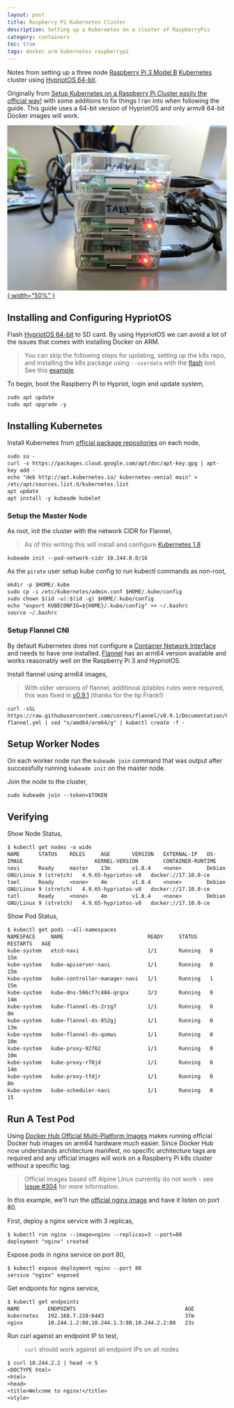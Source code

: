```yaml
---
layout: post
title: Raspberry Pi Kubernetes Cluster
description: Setting up a Kubernetes on a cluster of RaspberryPis
category: containers
toc: true
tags: docker arm kubernetes raspberrypi
---
```


Notes from setting up a three node [Raspberry Pi 3 Model B](https://www.raspberrypi.org/products/raspberry-pi-3-model-b/) [Kubernetes](https://kubernetes.io) cluster using [HypriotOS 64-bit](https://github.com/DieterReuter/image-builder-rpi64/releases).

Originally from [Setup Kubernetes on a Raspberry Pi Cluster easily the official way!](https://blog.hypriot.com/post/setup-kubernetes-raspberry-pi-cluster/) with some additions to fix things I ran into when following the guide. This guide uses a 64-bit version of HypriotOS and only armv8 64-bit Docker images will work.

[![RPI Cluster](/assets/images/posts/k8s-rpi-cluster.jpg){:width="50%" }](/assets/images/posts/k8s-rpi-cluster.jpg)

## Installing and Configuring HypriotOS
Flash [HypriotOS 64-bit](https://github.com/DieterReuter/image-builder-rpi64/releases) to SD card. By using HypriotOS we can avoid a lot of the issues that comes with installing Docker on ARM.

> You can skip the following steps for updating, setting up the k8s repo, and installing the k8s package using `--userdata` with the [flash](https://github.com/hypriot/flash) tool. See this [example](https://github.com/ecliptik/rpi/blob/master/hypriot/user-data.yml).

To begin, boot the Raspberry Pi to Hypriot, login and update system,

```console
sudo apt update
sudo apt upgrade -y
```

## Installing Kubernetes
Install Kubernetes from [official package repositories](https://kubernetes.io/docs/setup/independent/install-kubeadm/#installing-kubelet-and-kubeadm) on each node,

```console
sudo su -
curl -s https://packages.cloud.google.com/apt/doc/apt-key.gpg | apt-key add -
echo "deb http://apt.kubernetes.io/ kubernetes-xenial main" > /etc/apt/sources.list.d/kubernetes.list
apt update
apt install -y kubeadm kubelet
```

### Setup the Master Node
As root, init the cluster with the network CIDR for Flannel,

> As of this writing this will install and configure [Kubernetes 1.8](https://github.com/kubernetes/kubernetes/blob/master/CHANGELOG.md#v180)

```console
kubeadm init --pod-network-cidr 10.244.0.0/16
```

As the `pirate` user setup kube config to run kubectl commands as non-root,

```console
mkdir -p $HOME/.kube
sudo cp -i /etc/kubernetes/admin.conf $HOME/.kube/config
sudo chown $(id -u):$(id -g) $HOME/.kube/config
echo "export KUBECONFIG=${HOME}/.kube/config" >> ~/.bashrc
source ~/.bashrc
```

### Setup Flannel CNI
By default Kubernetes does not configure a [Container Network Interface](https://cncf.io/projects/) and needs to have one installed. [Flannel](https://github.com/coreos/flannel) has an arm64 version available and works reasonably well on the Raspberry Pi 3 and HypriotOS.

Install flannel using arm64 images,

> With older versions of flannel, additinoal iptables rules were required, this was fixed in [v0.9.1](https://github.com/coreos/flannel/pull/872) (thanks for the tip Frank!)

```console
curl -sSL https://raw.githubusercontent.com/coreos/flannel/v0.9.1/Documentation/kube-flannel.yml | sed "s/amd64/arm64/g" | kubectl create -f -
```

## Setup Worker Nodes
On each worker node run the `kubeadm join` command that was output after successfully running `kubeadm init` on the master node.

Join the node to the cluster,

```console
sudo kubeadm join --token=$TOKEN
```

## Verifying
Show Node Status,

```console
$ kubectl get nodes -o wide
NAME      STATUS    ROLES     AGE       VERSION   EXTERNAL-IP   OS-IMAGE                       KERNEL-VERSION        CONTAINER-RUNTIME
navi      Ready     master    13m       v1.8.4    <none>        Debian GNU/Linux 9 (stretch)   4.9.65-hypriotos-v8   docker://17.10.0-ce
tael      Ready     <none>    4m        v1.8.4    <none>        Debian GNU/Linux 9 (stretch)   4.9.65-hypriotos-v8   docker://17.10.0-ce
tatl      Ready     <none>    4m        v1.8.4    <none>        Debian GNU/Linux 9 (stretch)   4.9.65-hypriotos-v8   docker://17.10.0-ce
```

Show Pod Status,

```console
$ kubectl get pods --all-namespaces
NAMESPACE     NAME                           READY     STATUS    RESTARTS   AGE
kube-system   etcd-navi                      1/1       Running   0          15m
kube-system   kube-apiserver-navi            1/1       Running   0          15m
kube-system   kube-controller-manager-navi   1/1       Running   1          15m
kube-system   kube-dns-596cf7c484-qrqsx      3/3       Running   0          14m
kube-system   kube-flannel-ds-2rzg7          1/1       Running   0          8m
kube-system   kube-flannel-ds-852gj          1/1       Running   0          13m
kube-system   kube-flannel-ds-qxmws          1/1       Running   0          10m
kube-system   kube-proxy-92762               1/1       Running   0          10m
kube-system   kube-proxy-r78jd               1/1       Running   0          14m
kube-system   kube-proxy-tfdjr               1/1       Running   0          8m
kube-system   kube-scheduler-navi            1/1       Running   0          15
```

## Run A Test Pod

Using [Docker Hub Official Multi-Platform Images](https://integratedcode.us/2017/09/13/dockerhub-official-images-go-multi-platform/) makes running official Docker hub images on arm64 hardware much easier. Since Docker Hub now understands architecture manifest, no specific architecture tags are required and any official images will work on a Raspberry Pi k8s cluster without a specific tag.

> Official images based off Alpine Linux currently do not work - see [Issue #304](https://github.com/gliderlabs/docker-alpine/issues/304) for more information.

In this example, we'll run the [official nginx image](https://hub.docker.com/_/nginx/) and have it listen on port 80.

First, deploy a nginx service with 3 replicas,

```console
$ kubectl run nginx --image=nginx --replicas=3 --port=80
deployment "nginx" created
```

Expose pods in nginx service on port 80,
```console
$ kubectl expose deployment nginx --port 80
service "nginx" exposed
```

Get endpoints for nginx service,

```console
$ kubectl get endpoints
NAME         ENDPOINTS                                   AGE
kubernetes   192.168.7.220:6443                          37m
nginx        10.244.1.2:80,10.244.1.3:80,10.244.2.2:80   23s
```

Run curl against an endpoint IP to test,

> `curl` should work against all endpoint IPs on all nodes

```console
$ curl 10.244.2.2 | head -n 5
<DOCTYPE html>
<html>
<head>
<title>Welcome to nginx!</title>
<style>
```
